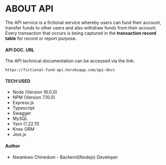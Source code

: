 # ABOUT API

The API service is a fictional service whereby users can fund their account, transfer funds to other users and also withdraw funds from their account. Every transaction that occurs is being captured in the **transaction record table** for record or report purpose.


#### API DOC. URL

The API technical documentation can be accessed via the link:

`https://fictional-fund-api.herokuapp.com/api-docs`


#### TECH USED

* Node (Version 16.0.0)
* NPM (Version 7.10.0)
* Express.js
* Typescript
* Swagger
* MySQL
* Yarn (1.22.11)
* Knex ORM
* Jest.js

#### Author

* Nwankwo Chinedum - Backend(Nodejs) Developer
